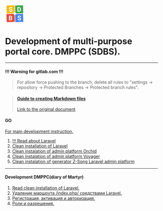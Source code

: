 ![Sensor-Dream Boxed System](guides/images/SDBS_colored_squares_64.png "Sensor-Dream Boxed System")

# Development of multi-purpose portal core. DMPPC (SDBS).
---
#### !!! Warning for gitlab.com !!!

> For allow force pushing to the branch, delete all rules to "settings -> repository -> Protected Branches -> Protected branch rules".

> #### [Guide to creating Markdown files](/guides/other/Guide_to_creating_Markdown_files.md "Guide to creating Markdown files")
>
> [Link to the original document](https://gist.github.com/Jekins/2bf2d0638163f1294637#file-markdown-docs-md "Link to the original document")

#### GO

[For main development instruction.](guides/main_instruction/initial.md "Read clean installation of Larave.")

1. [!!! Read about Laravel](/guides/LARAVEL.md "Read about Laravel")
2. [Clean installation of Laravel](/guides/istalation/Clean_installation_of_Laravel.md "Clean installation of Laravel")
3. [Clean instalation of admin platform Orchid](/guides/istalation/Clean_instalation_of_admin_platform_Orchid.md "Clean instalation of admin platform Orchid")
4. [Clean instalation of admin platform Voyager](/guides/istalation/Clean_instalation_of_admin_platform_Voyager.md "Clean instalation of admin platform Orchid")
5. [Clean instalation of generator Z-Song Laravel admin platform](/guides/istalation/Clean_instalation_of_generator_Z-Song_Laravel_admin_platform.md "Clean instalation of generator Z-Song Laravel admin platform")
---
#### Development DMPPC(diary of Martyr)

1. [Read clean installation of Laravel.](/guides/istalation/Clean_installation_of_Laravel.md "Read clean installation of Larave.")
2. [Удаление маршрута /index.php/ средствами Laravel.](/guides/development_DMPPC/deleting_a_route_index_php_Laravel_tools.md "Удаление маршрута /index.php/ средствами Laravel.")
3. [Регистрация, активация и авторизация.](/guides/development_DMPPC/registration_activation_and_authorization.md "Регистрация, активация и авторизация.")
4. [Роли и разрешения.](/guides/development_DMPPC/roles_and_permissions.md "Роли и разрешения.")

